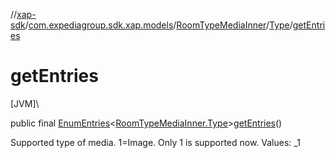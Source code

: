 //[xap-sdk](../../../../index.md)/[com.expediagroup.sdk.xap.models](../../index.md)/[RoomTypeMediaInner](../index.md)/[Type](index.md)/[getEntries](get-entries.md)

# getEntries

[JVM]\

public final [EnumEntries](https://kotlinlang.org/api/latest/jvm/stdlib/kotlin.enums/-enum-entries/index.html)&lt;[RoomTypeMediaInner.Type](index.md)&gt;[getEntries](get-entries.md)()

Supported type of media.  1=Image.  Only 1 is supported now. Values: _1
